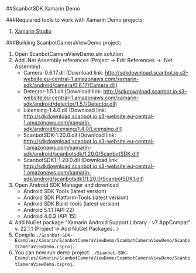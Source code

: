 ##ScanbotSDK Xamarin Demo

###Requiered tools to work with Xamarin Demo projects:

1. [Xamarin Studio](https://www.xamarin.com/studio)

###Building ScanbotCameraViewDemo project:

1. Open ScanbotCameraViewDemo.sln solution
2. Add .Net Assembly references (Project -> Edit References -> .Net Assembly):
	* Camera-0.6.17.dll (Download link: http://sdkdownload.scanbot.io.s3-website.eu-central-1.amazonaws.com/xamarin-sdk/android/camera/0.6.17/Camera.dll)
	* Detector-1.5.1.dll (Download link: http://sdkdownload.scanbot.io.s3-website.eu-central-1.amazonaws.com/xamarin-sdk/android/detector/1.5.1/Detector.dll)
	* Licensing-1.4.0.dll (Download link: http://sdkdownload.scanbot.io.s3-website.eu-central-1.amazonaws.com/xamarin-sdk/android/licensing/1.4.0/Licensing.dll)
	* ScanbotSDK-1.20.0.dll (Download link: http://sdkdownload.scanbot.io.s3-website.eu-central-1.amazonaws.com/xamarin-sdk/android/scanbotsdk/1.20.0/ScanbotSDK.dll)
	* ScanbotSDK1-1.20.0.dll (Download link: http://sdkdownload.scanbot.io.s3-website.eu-central-1.amazonaws.com/xamarin-sdk/android/scanbotsdk1/1.20.0/ScanbotSDK1.dll)
3. Open Android SDK Manager	and download 
	* Android SDK Tools (latest version)
	* Android SDK Platform-Tools (latest version)
	* Android SDK Build-tools (latest version)
	* Android 5.1.1 (API 22)
	* Android 4.0.3 (API 15)
4. Add NuGet package "Xamarin Android Support Library - v7 AppCompat" v. 22.1.1 (Project -> Add NuGet Packages...)
5. Compile `./Scanbot-SDK-Examples/Xamarin/ScanbotCameraViewDemo/ScanbotCameraViewDemo/ScanbotCameraViewDemo.csproj`.
6. You can now run demo project: `./Scanbot-SDK-Examples/Xamarin/ScanbotCameraViewDemo/ScanbotCameraViewDemo/ScanbotCameraViewDemo.csproj`.


